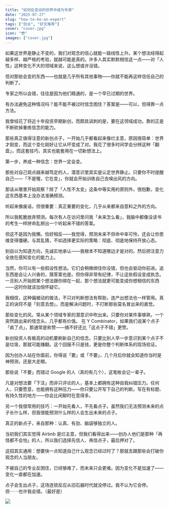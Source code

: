 ```yaml
---
title: "如何在变动的世界中成为专家"
date: "2025-07-27"
slug: "how-to-be-an-expert"
tags: ["创业", "好文推荐"]
cover: "cover.jpg"
icon: "😎"
images: ["cover.jpg"]
---
```

如果这世界是静止不变的，我们对观念的信心就能一路线性上升。某个想法经得起越多样、越严格的考验，就越可能是真的。许多人其实默默相信这一点——对「人性」这种变化不大的领域来说，这么想或许没错。



但对那些会变的东西——也就是几乎所有其他事物——你就不能再这样信任自己的判断了。



专家之所以会错，往往是因为他们精通的，是一个早已过期的世界。



有办法避免这种情况吗？能不能不被过时信念困住？答案是——可以，但得靠一点方法。



我曾经花了将近十年投资早期新创，而颇具讽刺的是，要在这领域成功，靠的正是不断砍掉重练信念的能力。



那些真正值得注意的新创点子，一开始几乎都看起来像烂主意，原因很简单：世界才刚变，而这个变化刚好让它从坏变成了对。我花了很多时间学会分辨这种「翻盘」，而这套技巧，其实也能套用在一切新想法上。



第一步，养成一种信念：世界一定会变。



那些对自己观点越来越笃定的人，潜意识里其实是认定世界静止。只要你不时提醒自己——「不是喔，它在变」，你就会开始训练自己去嗅出风的方向。



那该从哪里开始观察？除了「人性不太变」这条中等实用的原则外，很抱歉，变化这东西基本上没办法准确预测。



听起来像废话，但很重要：真正重要的变化，几乎从来都来自意料之外的方向。



所以我乾脆放弃预测。每次有人在访问里问我「未来怎么看」，我脑中都像没读书的考生一样拼命乱掰出一个听起来不错的答案。



但这不是因为我懒。恰好相反——我觉得，预测未来不但命中率可怜，还会让你思维变得僵硬。与其乱猜，不如选择更实际的策略：彻底、彻底地保持开放心态。



别自以为知道方向，先诚实地承认——我根本不知道哪边才是对的。然后把注意力全放在感知变化的能力上。



当然，你可以有一些假设性想法。它们会稍微绑住你没错，但也会驱动你前进。追东西是会让人兴奋的，猜答案也是。但你得非常有纪律，不让这些假设变成执念。
一旦别人开始把某个想法跟你绑在一起，那个想法就更可能变成你想相信的东西——这时你就该加倍怀疑它。



我相信，这种偏被动的做法，不只对判断想法有帮助，连产出想法也一样管用。真正的诀窍不是「刻意去想」，而是解决问题时，不打断那些莫名冒出来的直觉。



那些变化的风，常从某个领域专家的潜意识中吹出来。只要你对某件事够熟，一个突然跳出来的怪念头，几乎都有价值。
在 Y Combinator，如果我们说某个点子「疯了点」，那通常是称赞——搞不好还比「这点子不错」更赞。



新创投资人有极高的动机要刷新自己的信念。只要比别人早一步意识到某个点子不是垃圾，那就可能赚翻。这个回报不只是钱，更是你整个判断体系的现场验证。



因为创办人站在你面前，你得说「要」或「不要」，几个月后你就会知道你当时是神预测，还是大走眼。



那些说「不要」而错过 Google 的人（真的有几个），这笔帐会记一辈子。



凡是对想法要「下注」而非只评论的人，基本上都拥有这种自我纠错压力。任何人，只要愿意，也能拥有这种压力——你只要公开写下自己的判断。写在有标题、有持久性的地方——你会比闲聊时在意得多。



另一个我很常用的技巧：一开始先看人，不先看点子。虽然我们无法预测未来的点子长什么样，但我很能预测什么样的人会生出未来的点子。



真正的新点子，来自那种：认真、有劲、脑袋够独立的人。



当初我们其实觉得 Airbnb 是烂主意，但我们看得出来——创办人他们是那种「再怪都不会怕」的人，所以我们选择先信人、再信点子，最后押对了。



这招其实通用：想要快一点知道自己什么观念已经过时了？那就去跟那些会打破你观念的人当朋友。



不被自己的专业反困住，已经够难了，而未来只会更难。因为变化不是加速了——变化一直都在加速。



点子会生出点子，这场连锁反应从旧石器时代就没停过。我不认为它会停。
但⋯⋯也许我会错。（最好是）




![](https://prod-files-secure.s3.us-west-2.amazonaws.com/112d0858-5090-4d34-a606-b75eb8d65fd2/46476355-9cf3-4e99-9b7a-3531bc426380/1000202064.png?X-Amz-Algorithm=AWS4-HMAC-SHA256&X-Amz-Content-Sha256=UNSIGNED-PAYLOAD&X-Amz-Credential=ASIAZI2LB466UD7ZYXKF%2F20251004%2Fus-west-2%2Fs3%2Faws4_request&X-Amz-Date=20251004T190919Z&X-Amz-Expires=3600&X-Amz-Security-Token=IQoJb3JpZ2luX2VjEMj%2F%2F%2F%2F%2F%2F%2F%2F%2F%2FwEaCXVzLXdlc3QtMiJHMEUCIG9rFkM6ktygmdNd7fhli1GD4Dh0QDej7Ct%2FJHt7aAooAiEAhSoKDunLW4EWHqVf2f3M%2F%2FcEJOoo%2FdYhguNubs1QFScq%2FwMIYRAAGgw2Mzc0MjMxODM4MDUiDBwr8tr9Ln60j29QcyrcAzPl3SiurWOFe%2FOU%2B9OI5nl9ODVyMgrsF2k34TZy%2F0Lckwh%2FsgX8B51WD%2BlzepL7D08RVIjlleHAaqQdnNTFrQPfq9VjZcStSBC%2Fj6sxjq%2F2aB7psiQmnQmA6JfuE9A0cXMuLR2%2BzuKc0jBJ4f2f1YYvAzIrRhMckl47GnN1BFFzKHQESNetCJ%2FYDkDwsegnagfVJXCFmX%2BT6YE3cGxxdMhPn9PJcYPyqjtDYzEW0nfv6pQLeLUgaZpIIZGGt7%2FgDwHiBHYPp3MgVQ5Ou5JaIlRAVLRw6xOnjR2IC0KDH%2BJQ8hLa8DqUK3V%2FzD1%2BJ%2BpP5KerrcwGjkYS5Ko2zuvRrUJ%2BXOagztYa7iQXi%2BIIkVe%2FYTiS5RRMxDzKbOwCgmi6ACfy3orx%2FHsbQH7oD7iSuwrn22GGi3423Nv3zExXc0xFMWMvkMfs3Kp8Vq33J%2FZsJD18D5ynwqMPYaq7enZfNHSz%2FC9gn4LPz8dsNObUcGNZ7cxxK2pGE9ZmJNbvkTWlOOxbpUFa3Dyb%2FnrGDFmz52bt7516CZXyTzWZOg5QOJJNR4vVM%2F7ksgcmxBroXT9%2FFTEvFRzcuruoW8k30pBI8C%2BmTwW%2Fhof7isPvJ3X9bgx47Q5nXJvRg%2B09eINNMIyQhccGOqUBnLJ%2Byjj4qiW5i4T3xGIV6zbBMvOzze%2BdiQgy%2BU7HHqTne%2FpvD5oAC0pbKv%2F0Olzz9ne8WRKonVrr%2B%2BQMN0oHxVt6i6wk%2FgZP%2FHYIW9Ur4eobcs4BOi6Tba52Ej7DBwYj4EEB%2Fa1Mfwq62HTnh3XBvdW3Lpl5whtxu6%2FgsJi%2B3y%2B0VNNyh0mJsYK1spT8PjyVizhtmevhjuCzt1lclsWq%2FaE7euxJ&X-Amz-Signature=88fb76d947d525558134ceee8f3d937fc588301e7a8205f70238642027be9017&X-Amz-SignedHeaders=host&x-amz-checksum-mode=ENABLED&x-id=GetObject)

